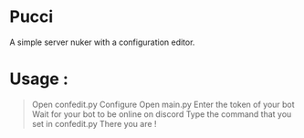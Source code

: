 # Pucci
A simple server nuker with a configuration editor.


# Usage :

  > Open confedit.py
  > Configure
  > Open main.py
  > Enter the token of your bot
  > Wait for your bot to be online on discord
  > Type the command that you set in confedit.py
  > There you are !
